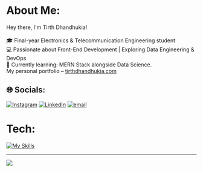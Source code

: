 #  About Me:
 Hey there, I'm Tirth Dhandhukia!<br><br>🎓 Final-year Electronics & Telecommunication Engineering student  <br>💻 Passionate about Front-End Development | Exploring Data Engineering & DevOps  <br>🌱 Currently learning: MERN Stack alongside Data Science.  <br>My personal portfolio – [tirthdhandhukia.com](http://tirthdhandhukia.com)<br>


## 🌐 Socials:
[![Instagram](https://img.shields.io/badge/Instagram-%23E4405F.svg?logo=Instagram&logoColor=white)](https://instagram.com/tirthdhandhukia._) [![LinkedIn](https://img.shields.io/badge/LinkedIn-%230077B5.svg?logo=linkedin&logoColor=white)](https://linkedin.com/in/TirthDhandhukia) [![email](https://img.shields.io/badge/Email-D14836?logo=gmail&logoColor=white)](mailto:tirth30.info@gmail.com) 

# Tech:
[![My Skills](https://skillicons.dev/icons?i=js,html,css,python,cpp,react,redux,bootstrap,aws,express,git,github)](https://skillicons.dev)

---
[![](https://visitcount.itsvg.in/api?id=TirthDhandhukia30&icon=0&color=0)](https://visitcount.itsvg.in)


